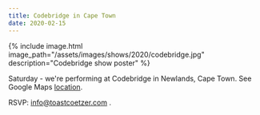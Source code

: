 ```yaml
---
title: Codebridge in Cape Town
date: 2020-02-15
---
```


{% include image.html
    image_path="/assets/images/shows/2020/codebridge.jpg"
    description="Codebridge show poster"
%}

<style>
img {
    max-width: 60%;
}
</style>

Saturday - we're performing at Codebridge in Newlands, Cape Town. See Google Maps [location](https://goo.gl/maps/PgWmCPYg7GHhQkiY8).

RSVP: <info@toastcoetzer.com> .
